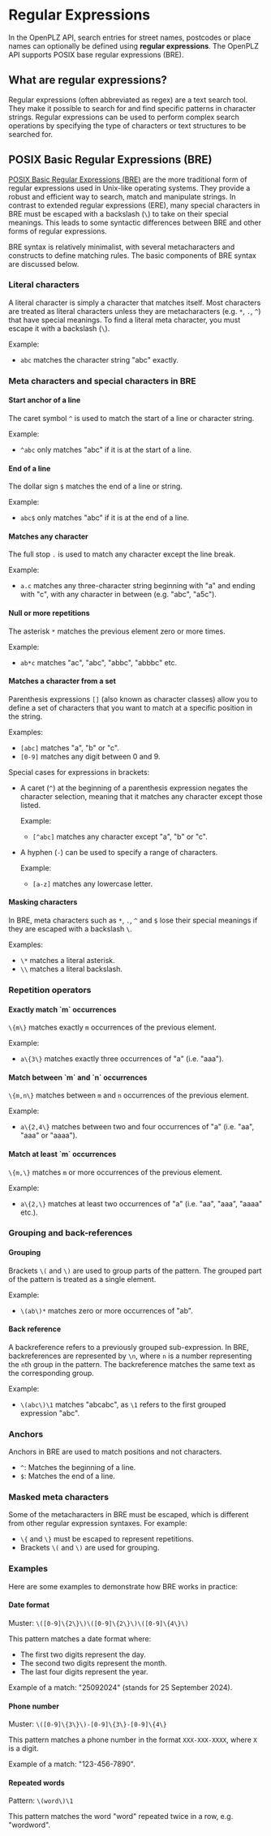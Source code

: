 # Regular Expressions

In the OpenPLZ API, search entries for street names, postcodes or place names can optionally be defined using **regular expressions**. The OpenPLZ API supports POSIX base regular expressions (BRE).

## What are regular expressions?

Regular expressions (often abbreviated as regex) are a text search tool. They make it possible to search for and find specific patterns in character strings. Regular expressions can be used to perform complex search operations by specifying the type of characters or text structures to be searched for.

## POSIX Basic Regular Expressions (BRE)

[POSIX Basic Regular Expressions (BRE)](https://pubs.opengroup.org/onlinepubs/9799919799/) are the more traditional form of regular expressions used in Unix-like operating systems. They provide a robust and efficient way to search, match and manipulate strings. In contrast to extended regular expressions (ERE), many special characters in BRE must be escaped with a backslash (`\`) to take on their special meanings. This leads to some syntactic differences between BRE and other forms of regular expressions.

BRE syntax is relatively minimalist, with several metacharacters and constructs to define matching rules. The basic components of BRE syntax are discussed below.

### Literal characters

A literal character is simply a character that matches itself. Most characters are treated as literal characters unless they are metacharacters (e.g. `*`, `.`, `^`) that have special meanings. To find a literal meta character, you must escape it with a backslash (`\`).

Example:

+ `abc` matches the character string "abc" exactly.

### Meta characters and special characters in BRE

<h4>Start anchor of a line</h4>

The caret symbol `^` is used to match the start of a line or character string.
  
Example:
  
+ `^abc` only matches "abc" if it is at the start of a line.

<h4>End of a line</h4>

The dollar sign `$` matches the end of a line or string.
  
Example:

+ `abc$` only matches "abc" if it is at the end of a line.

<h4>Matches any character</h4>

The full stop `.` is used to match any character except the line break.
  
Example:

+ `a.c` matches any three-character string beginning with "a" and ending with "c", with any character in between (e.g. "abc", "a5c").

<h4>Null or more repetitions</h4>

The asterisk `*` matches the previous element zero or more times.
  
Example:

+ `ab*c` matches "ac", "abc", "abbc", "abbbc" etc.

<h4>Matches a character from a set</h4>

Parenthesis expressions `[]` (also known as character classes) allow you to define a set of characters that you want to match at a specific position in the string.
  
Examples:

+ `[abc]` matches "a", "b" or "c".
+ `[0-9]` matches any digit between 0 and 9.
  
Special cases for expressions in brackets:

+ A caret (`^`) at the beginning of a parenthesis expression negates the character selection, meaning that it matches any character except those listed.

    Example: 
	
	+ `[^abc]` matches any character except "a", "b" or "c".
  
+ A hyphen (`-`) can be used to specify a range of characters.
    
	Example: 
	
	+ `[a-z]` matches any lowercase letter.

<h4>Masking characters</h4>

In BRE, meta characters such as `*`, `.`, `^` and `$` lose their special meanings if they are escaped with a backslash `\`.
  
Examples:

+ `\*` matches a literal asterisk.
+ `\\` matches a literal backslash.

### Repetition operators

<h4>Exactly match `m` occurrences</h4>

`\{m\}` matches exactly `m` occurrences of the previous element.
  
Example:

+ `a\{3\}` matches exactly three occurrences of "a" (i.e. "aaa").

<h4>Match between `m` and `n` occurrences</h4>

`\{m,n\}` matches between `m` and `n` occurrences of the previous element.
  
Example:

+ `a\{2,4\}` matches between two and four occurrences of "a" (i.e. "aa", "aaa" or "aaaa").

<h4>Match at least `m` occurrences</h4>

`\{m,\}` matches `m` or more occurrences of the previous element.
  
Example:

+ `a\{2,\}` matches at least two occurrences of "a" (i.e. "aa", "aaa", "aaaa" etc.).

### Grouping and back-references

<h4>Grouping</h4>

Brackets `\(` and `\)` are used to group parts of the pattern. The grouped part of the pattern is treated as a single element.

Example:

+ `\(ab\)*` matches zero or more occurrences of "ab".

<h4>Back reference</h4>

A backreference refers to a previously grouped sub-expression. In BRE, backreferences are represented by `\n`, where `n` is a number representing the `n`th group in the pattern. The backreference matches the same text as the corresponding group.

Example:

+ `\(abc\)\1` matches "abcabc", as `\1` refers to the first grouped expression "abc".

### Anchors

Anchors in BRE are used to match positions and not characters.

+ `^`: Matches the beginning of a line.
+ `$`: Matches the end of a line.

### Masked meta characters

Some of the metacharacters in BRE must be escaped, which is different from other regular expression syntaxes. For example:

+ `\{` and `\}` must be escaped to represent repetitions.
+ Brackets `\(` and `\)` are used for grouping.

### Examples

Here are some examples to demonstrate how BRE works in practice:

<h4>Date format</h4>

Muster: `\([0-9]\{2\}\)\([0-9]\{2\}\)\([0-9]\{4\}\)`

This pattern matches a date format where:

+ The first two digits represent the day.
+ The second two digits represent the month.
+ The last four digits represent the year.

Example of a match: "25092024" (stands for 25 September 2024).

<h4>Phone number</h4>

Muster: `\([0-9]\{3\}\)-[0-9]\{3\}-[0-9]\{4\}`

This pattern matches a phone number in the format `XXX-XXX-XXXX`, where `X` is a digit.

Example of a match: "123-456-7890".

<h4>Repeated words</h4>

Pattern: `\(word\)\1`

This pattern matches the word "word" repeated twice in a row, e.g. "wordword".
